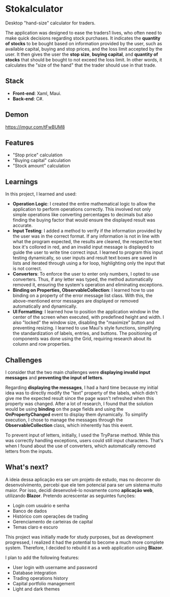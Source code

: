 # Stokalculator
Desktop "hand-size" calculator for traders.

The application was designed to ease the traders1 lives, who often need to make quick decisions regarding stock purchases. It indicates the **quantity of stocks** to be bought based on information provided by the user, such as available capital, buying and stop prices, and the loss limit accepted by the user. It then gives the user the **stop size**, **buying capital**, and **quantity of stocks** that should be bought to not exceed the loss limit. In other words, it calculates the "size of the hand" that the trader should use in that trade.

## Stack
- **Front-end**:  Xaml, Maui.
- **Back-end**: C#.

## Demon
https://imgur.com/tFwBUM8

## Features
- "Stop price" calculation
- "Buying capital" calculation
- "Stock amount" calculation

## Learnings
In this project, I learned and used:

- **Operation Logic**: I created the entire mathematical logic to allow the application to perform operations correctly. This involved not only simple operations like converting percentages to decimals but also finding the buying factor that would ensure the displayed result was accurate.
- **Input Testing**: I added a method to verify if the information provided by the user was in the correct format. If any information is not in line with what the program expected, the results are cleared, the respective text box it's collored in red, and an invalid input message is displayed to guide the user to write tine correct input. I learned to program this input testing dynamically, so user inputs and result text boxes are saved in lists and iterated through using a for loop, highlighting only the input that is not correct.
- **Converters**: To enforce the user to enter only numbers, I opted to use converters. Thus, if any letter was typed, the method automatically removed it, ensuring the system's operation and eliminating exceptions.
- **Binding on Properties, ObservableCollection**: I learned how to use binding on a property of the error message list class. With this, the above-mentioned error messages are displayed or removed automatically and dynamically.
- **UI Formatting**: I learned how to position the application window in the center of the screen when executed, with predefined height and width. I also "locked" the window size, disabling the "maximize" button and preventing resizing. I learned to use Maui's style functions, simplifying the standardization of labels, entries, and buttons. The positioning of components was done using the Grid, requiring research about its column and row properties.

## Challenges
I consider that the two main challenges were **displaying invalid input messages** and **preventing the input of letters**.

Regarding **displaying the messages**, I had a hard time because my initial idea was to directly modify the "text" property of the labels, which didn't give me the expected result since the page wasn't refreshed when this property was changed. After a lot of research, I found that the solution would be using **binding** on the page fields and using the **OnPropertyChanged** event to display them dynamically. To simplify execution, I chose to manage the messages through the **ObservableCollection** class, which inherently has this event.

To prevent input of letters, initially, I used the TryParse method. While this was correctly handling exceptions, users could still input characters. That's when I found about the use of converters, which automatically removed letters from the inputs.

## What's next?
A ideia dessa aplicação era ser um projeto de estudo, mas no decorrer do desenvolvimento, percebi que ele tem potencial para ser um sistema muito maior. Por isso, decidi desenvolvê-lo novamente como **aplicação web**, utilizando **Blazor**.
Pretendo acrescentar as seguintes funções:

- Login com usuário e senha
- Banco de dados
- Histórico com operações de trading
- Gerenciamento de carteiras de capital
- Temas claro e escuro

This project was initially made for study purposes, but as development progressed, I realized it had the potential to become a much more complete system. Therefore, I decided to rebuild it as a web application using **Blazor**.

I plan to add the following features:

- User login with username and password
- Database integration
- Trading operations history
- Capital portfolio management
- Light and dark themes

